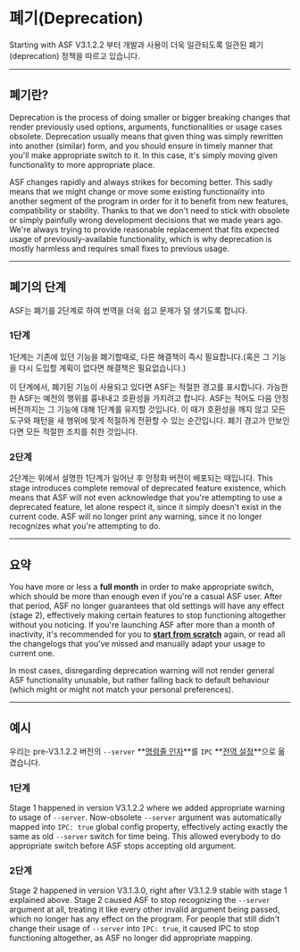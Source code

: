 # 폐기(Deprecation)

Starting with ASF V3.1.2.2 부터 개발과 사용이 더욱 일관되도록 일관된 폐기(deprecation) 정책을 따르고 있습니다.

* * *

## 폐기란?

Deprecation is the process of doing smaller or bigger breaking changes that render previously used options, arguments, functionalities or usage cases obsolete. Deprecation usually means that given thing was simply rewritten into another (similar) form, and you should ensure in timely manner that you'll make appropriate switch to it. In this case, it's simply moving given functionality to more appropriate place.

ASF changes rapidly and always strikes for becoming better. This sadly means that we might change or move some existing functionality into another segment of the program in order for it to benefit from new features, compatibility or stability. Thanks to that we don't need to stick with obsolete or simply painfully wrong development decisions that we made years ago. We're always trying to provide reasonable replacement that fits expected usage of previously-available functionality, which is why deprecation is mostly harmless and requires small fixes to previous usage.

* * *

## 폐기의 단계

ASF는 폐기를 2단계로 하여 번역을 더욱 쉽고 문제가 덜 생기도록 합니다.

### 1단계

1단계는 기존에 있던 기능을 폐기할때로, 다른 해결책이 즉시 필요합니다.(혹은 그 기능을 다시 도입할 계획이 없다면 해결책은 필요없습니다.)

이 단계에서, 폐기된 기능이 사용되고 있다면 ASF는 적절한 경고를 표시합니다. 가능한한 ASF는 예전의 행위를 흉내내고 호환성을 가지려고 합니다. ASF는 적어도 다음 안정버전까지는 그 기능에 대해 1단계를 유지할 것입니다. 이 때가 호환성을 깨지 않고 모든 도구와 패턴을 새 행위에 맞게 적절하게 전환할 수 있는 순간입니다. 폐기 경고가 안보인다면 모든 적절한 조치를 취한 것입니다.

### 2단계

2단계는 위에서 설명한 1단계가 일어난 후 안정화 버전이 배포되는 때입니다. This stage introduces complete removal of deprecated feature existence, which means that ASF will not even acknowledge that you're attempting to use a deprecated feature, let alone respect it, since it simply doesn't exist in the current code. ASF will no longer print any warning, since it no longer recognizes what you're attempting to do.

* * *

## 요약

You have more or less a **full month** in order to make appropriate switch, which should be more than enough even if you're a casual ASF user. After that period, ASF no longer guarantees that old settings will have any effect (stage 2), effectively making certain features to stop functioning altogether without you noticing. If you're launching ASF after more than a month of inactivity, it's recommended for you to **[start from scratch](https://github.com/JustArchi/ArchiSteamFarm/wiki/Setting-up)** again, or read all the changelogs that you've missed and manually adapt your usage to current one.

In most cases, disregarding deprecation warning will not render general ASF functionality unusable, but rather falling back to default behaviour (which might or might not match your personal preferences).

* * *

## 예시

우리는 pre-V3.1.2.2 버전의 `--server` **[명령줄 인자](https://github.com/JustArchi/ArchiSteamFarm/wiki/Command-line-arguments-ko-KR)**를 `IPC` **[전역 설정](https://github.com/JustArchi/ArchiSteamFarm/wiki/Configuration-ko-KR#global-config)**으로 옮겼습니다.

### 1단계

Stage 1 happened in version V3.1.2.2 where we added appropriate warning to usage of `--server`. Now-obsolete `--server` argument was automatically mapped into `IPC: true` global config property, effectively acting exactly the same as old `--server` switch for time being. This allowed everybody to do appropriate switch before ASF stops accepting old argument.

### 2단계

Stage 2 happened in version V3.1.3.0, right after V3.1.2.9 stable with stage 1 explained above. Stage 2 caused ASF to stop recognizing the `--server` argument at all, treating it like every other invalid argument being passed, which no longer has any effect on the program. For people that still didn't change their usage of `--server` into `IPC: true`, it caused IPC to stop functioning altogether, as ASF no longer did appropriate mapping.